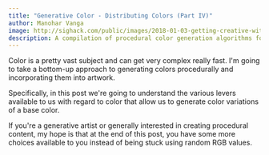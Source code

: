 ```yaml
---
title: "Generative Color - Distributing Colors (Part IV)"
author: Manohar Vanga
image: http://sighack.com/public/images/2018-01-03-getting-creative-with-perlin-noise-fields/example-4.png
description: A compilation of procedural color generation algorithms for generative art.
---
```


Color is a pretty vast subject and can get very complex really fast. I'm
going to take a bottom-up approach to generating colors procedurally and
incorporating them into artwork.

Specifically, in this post we're going to understand the various levers
available to us with regard to color that allow us to generate color
variations of a base color.

If you're a generative artist or generally interested in creating procedural
content, my hope is that at the end of this post, you have some more choices
available to you instead of being stuck using random RGB values.
